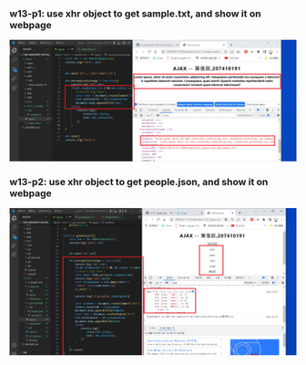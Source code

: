 
### w13-p1: use xhr object to get sample.txt, and show it on webpage

![](p1.png)


### w13-p2: use xhr object to get people.json, and show it on webpage

![](p3.png)